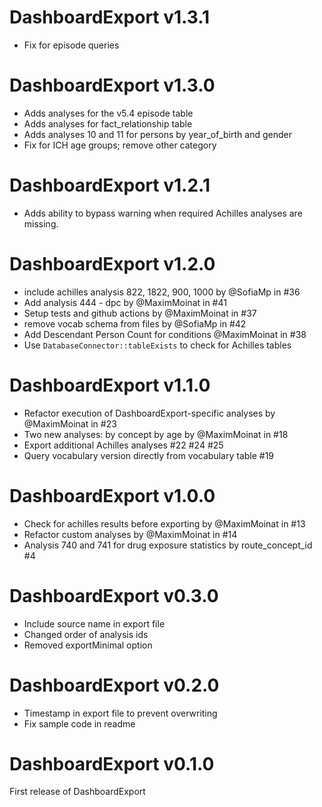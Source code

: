 # DashboardExport v1.3.1

* Fix for episode queries

# DashboardExport v1.3.0

* Adds analyses for the v5.4 episode table
* Adds analyses for fact_relationship table 
* Adds analyses 10 and 11 for persons by year_of_birth and gender
* Fix for ICH age groups; remove other category

# DashboardExport v1.2.1

* Adds ability to bypass warning when required Achilles analyses are missing.

# DashboardExport v1.2.0

* include achilles analysis 822, 1822, 900, 1000 by @SofiaMp in #36
* Add analysis 444 - dpc by @MaximMoinat in #41
* Setup tests and github actions by @MaximMoinat in #37
* remove vocab schema from files by @SofiaMp in #42
* Add Descendant Person Count for conditions @MaximMoinat in #38 
* Use `DatabaseConnector::tableExists` to check for Achilles tables

# DashboardExport v1.1.0

* Refactor execution of DashboardExport-specific analyses by @MaximMoinat in #23
* Two new analyses: by concept by age by @MaximMoinat in #18
* Export additional Achilles analyses #22 #24 #25
* Query vocabulary version directly from vocabulary table #19

# DashboardExport v1.0.0

* Check for achilles results before exporting  by @MaximMoinat in #13
* Refactor custom analyses by @MaximMoinat in #14
* Analysis 740 and 741 for drug exposure statistics by route_concept_id #4 

# DashboardExport v0.3.0

* Include source name in export file
* Changed order of analysis ids
* Removed exportMinimal option

# DashboardExport v0.2.0

* Timestamp in export file to prevent overwriting
* Fix sample code in readme

# DashboardExport v0.1.0
First release of DashboardExport